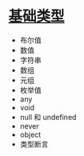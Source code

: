 # [基础类型](../src/example/basic-type.ts)
- 布尔值
- 数值
- 字符串
- 数组
- 元组
- 枚举值
- any
- void
- null 和 undefined
- never
- object
- 类型断言
